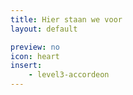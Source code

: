 ```yaml
---
title: Hier staan we voor
layout: default

preview: no
icon: heart
insert:
    - level3-accordeon
---
```

